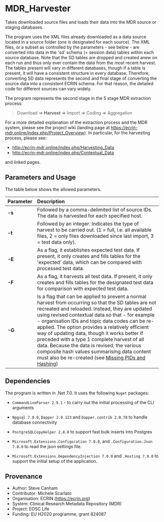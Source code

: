 # MDR_Harvester
Takes downloaded source files and loads their data into the MDR source or staging databases.

The program uses the XML files already downloaded as a data source located in a source folder (one is designated for
each source). The XML files, or a subset as controlled by the parameters - see below - are converted into data in the
'sd' schema (= session data) tables within each source database. Note that the SD tables are dropped and created anew
on each run and thus only ever contain the data from the most recent harvest. The tables present will vary in different
databases, though if a table is present, it will have a consistent structure in every database. Therefore, converting
SD data represents the second and final stage of converting the source data into a consistent ECRIN schema. For that
reason, the detailed code for different sources can vary widely.

The program represents the second stage in the 5 stage MDR extraction process:

>Download => **Harvest** => Import => Coding => Aggregation

For a more detailed explanation of the extraction process and the MDR system, please see the project wiki (landing
page at https://ecrin-mdr.online/index.php/Project_Overview).
In particular, for the harvesting process, please see:

- http://ecrin-mdr.online/index.php/Harvesting_Data
- http://ecrin-mdr.online/index.php/Contextual_Data

and linked pages.

## Parameters and Usage
The table below shows the allowed parameters.

| Parameter | Description   |
|:----------| :-------------|
| **-s**        | Followed by a comma-delimited list of source IDs. The data is harvested for each specified host.
| **-t**        | Followed by an integer. Indicates the type of harvest to be carried out. (1 = full, i.e. all available files, 2 = only files downloaded since last import, 3 = test data only).
| **-E**        | As a flag, it establishes expected test data. If present, it only creates and fills tables for the 'expected' data, which can be compared with processed test data.
| **-F**        | As a flag, it harvests all test data. If present, it only creates and fills tables for the designated test data for comparison with expected test data.
| **-G**        | Is a flag that can be applied to prevent a normal harvest from occurring so that the SD tables are not recreated and reloaded. Instead, they are updated using revised contextual data so that - for example - organisation IDs and topic data codes can be re-applied. The option provides a relatively efficient way of updating data, though it works better if preceded with a type 1 complete harvest of all data. Because the data is revised, the various composite hash values summarising data content must also be re-created (see [Missing PIDs and Hashing](https://ecrin-mdr.online/index.php/Missing_PIDs_and_Hashing))
## Dependencies

The program is written in .Net 7.0.
It uses the following `Nuget` packages:

- `CommandLineParser 2.9.1` - to carry out the initial processing of the CLI arguments

- `Npgsql 7.0.0`, `Dapper 2.0.123` and `Dapper.contrib 2.0.78` to handle database connectivity

- `PostgreSQLCopyHelper 2.8.0` to support fast bulk inserts into Postgres

- `Microsoft.Extensions.Configuration 7.0.0`, and `.Configuration.Json 7.0.0` to read the json settings file.

- `Microsoft.Extensions.DependencyInjection 7.0.0` and `.Hosting 7.0.0` to support the initial setup of the application.



## Provenance
* Author: Steve Canham
* Contributor: Michele Scarlato
* Organisation: ECRIN (https://ecrin.org)
* System: Clinical Research Metadata Repository (MDR)
* Project: EOSC Life
* Funding: EU H2020 programme, grant 824087
